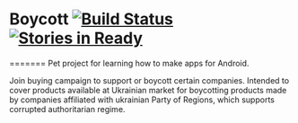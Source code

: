 # Boycott [![Build Status](https://secure.travis-ci.org/meseer/boycott.png)](http://travis-ci.org/meseer/boycott) [![Stories in Ready](https://badge.waffle.io/meseer/boycott.png?label=ready)](https://waffle.io/meseer/boycott)
=======
Pet project for learning how to make apps for Android.

Join buying campaign to support or boycott certain companies. Intended to cover products available
at Ukrainian market for boycotting products made by companies affiliated with ukrainian Party of
Regions, which supports corrupted authoritarian regime.
